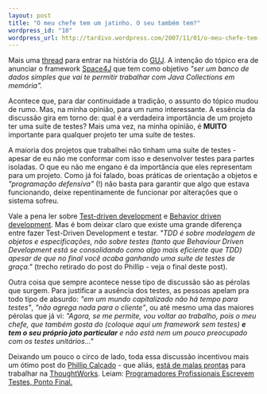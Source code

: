 ```yaml
--- 
layout: post
title: "O meu chefe tem um jatinho. O seu também tem?"
wordpress_id: "10"
wordpress_url: http://tardivo.wordpress.com/2007/11/01/o-meu-chefe-tem-um-jatinho-o-seu-tambem-tem/
---
```

Mais uma <a href="http://www.guj.com.br/posts/list/72951.java">thread</a> para entrar na história do <a href="http://www.guj.com.br">GUJ</a>. A intenção do tópico era de anunciar o framework <a href="http://www.space4j.org">Space4J</a> que tem como objetivo <em>"ser um banco de dados simples que vai te permitir trabalhar com Java Collections em memória".</em>

Acontece que, para dar continuidade a tradição, o assunto do tópico mudou de rumo. Mas, na minha opinião, para um rumo interessante.
A essência da discussão gira em torno de: qual é a verdadeira importância de um projeto ter uma suíte de testes? Mais uma vez, na minha opinião, é <strong>MUITO</strong> importante para qualquer projeto ter uma suíte de testes.

A maioria dos projetos que trabalhei não tinham uma suíte de testes - apesar de eu não me conformar com isso e desenvolver testes para partes isoladas. O que eu não me engano é da importância que eles representam para um projeto. Como já foi falado, boas práticas de orientação a objetos e <em>"programação defensiva"</em> (!) não basta para garantir que algo que estava funcionando, deixe repentinamente de funcionar por alterações que o sistema sofreu.

Vale a pena ler sobre <a href="http://en.wikipedia.org/wiki/Test-driven_development">Test-driven development</a> e <a href="http://en.wikipedia.org/wiki/Behavior_driven_development">Behavior driven development</a>. Mas é bom deixar claro que existe uma grande diferença entre fazer Test-Driven Development e testar. <em>"TDD é sobre modelagem de objetos e especificações, não sobre testes (tanto que Behaviour Driven Development está se consolidando como algo mais eficiente que TDD) apesar de que no final você acaba ganhando uma suíte de testes de graça."</em> (trecho retirado do post do Phillip - veja o final deste post).

Outra coisa que sempre acontece nesse tipo de discussão são as pérolas que surgem. Para justificar a ausência dos testes, as pessoas apelam pra todo tipo de absurdo: <em>"em um mundo capitalizado não há tempo para testes"</em>, <em>"não agrega nada para o cliente"</em>, ou até mesmo uma das maiores pérolas que já vi: <em>"Agora, se me permite, vou voltar ao trabalho, pois o meu chefe, que também gosta do (coloque aqui um framework sem testes) <strong>e tem o seu próprio jato particular</strong> e não está nem um pouco preocupado com os testes unitários..."</em>

Deixando um pouco o circo de lado, toda essa discussão incentivou mais um ótimo post do <a href="http://blog.fragmental.com.br">Phillip Calçado</a> - que aliás, <a href="http://blog.fragmental.com.br/2007/10/30/tudo-novo-de-novo/">está de malas prontas</a> para trabalhar na <a href="http://www.thoughtworks.com">ThoughtWorks</a>. Leiam: <a href="http://blog.fragmental.com.br/2007/10/31/programadores-profissionais-escrevem-testes-ponto-final/">Programadores Profissionais Escrevem Testes, Ponto Final.</a>
